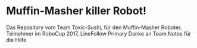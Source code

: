 # Muffin-Masher killer Robot!

Das Repository vom Team Toxic-Sushi, für den Muffin-Masher Roboter.
Teilnehmer im RoboCup 2017, LineFollow Primary
Danke an Team Notos für die Hilfe

